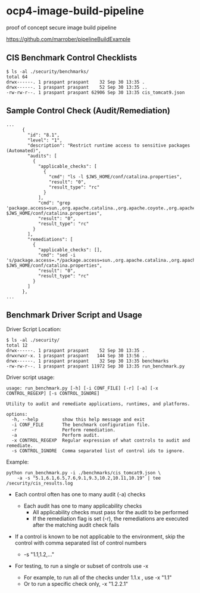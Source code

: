 # ocp4-image-build-pipeline

proof of concept secure image build pipeline

https://github.com/marrober/pipelineBuildExample

## CIS Benchmark Control Checklists

```
$ ls -al ./security/benchmarks/
total 64
drwx------. 1 praspant praspant    32 Sep 30 13:35 .
drwx------. 1 praspant praspant    52 Sep 30 13:35 ..
-rw-rw-r--. 1 praspant praspant 62906 Sep 30 13:35 cis_tomcat9.json
```

## Sample Control Check (Audit/Remediation) 

```
...
      {
        "id": "8.1",
        "level": "1",
        "description": "Restrict runtime access to sensitive packages (Automated)",
        "audits": [
          {
            "applicable_checks": [
              {
                "cmd": "ls -l $JWS_HOME/conf/catalina.properties",
                "result": "0",
                "result_type": "rc"
              }
            ],
            "cmd": "grep 'package.access=sun.,org.apache.catalina.,org.apache.coyote.,org.apache.jasper.,org.apache.tomcat.' $JWS_HOME/conf/catalina.properties",
            "result": "0",
            "result_type": "rc"
          }
        ],
        "remediations": [
          {
            "applicable_checks": [],
            "cmd": "sed -i 's/package.access=.*/package.access=sun.,org.apache.catalina.,org.apache.coyote.,org.apache.jasper.,org.apache.tomcat./g $JWS_HOME/conf/catalina.properties",
            "result": "0",
            "result_type": "rc"
          }
        ]
      },
...
```

## Benchmark Driver Script and Usage

Driver Script Location:

```
$ ls -al ./security/
total 12
drwx------. 1 praspant praspant    52 Sep 30 13:35 .
drwxrwxr-x. 1 praspant praspant   144 Sep 30 13:56 ..
drwx------. 1 praspant praspant    32 Sep 30 13:35 benchmarks
-rw-rw-r--. 1 praspant praspant 11972 Sep 30 13:35 run_benchmark.py
```

Driver script usage:

```
usage: run_benchmark.py [-h] [-i CONF_FILE] [-r] [-a] [-x CONTROL_REGEXP] [-s CONTROL_IGNORE]

Utility to audit and remediate applications, runtimes, and platforms.

options:
  -h, --help         show this help message and exit
  -i CONF_FILE       The benchmark configuration file.
  -r                 Perform remediation.
  -a                 Perform audit.
  -x CONTROL_REGEXP  Regular expression of what controls to audit and remediate.
  -s CONTROL_IGNORE  Comma separated list of control ids to ignore.
```

Example:

```
python run_benchmark.py -i ./benchmarks/cis_tomcat9.json \
    -a -s "5.1,6.1,6.5,7.6,9.1,9.3,10.2,10.11,10.19" | tee /security/cis_results.log
```

* Each control often has one to many audit (-a) checks
   * Each audit has one to many applicability checks
      * All applicability checks must pass for the audit to be performed
      * If the remediation flag is set (-r), the remediations are executed after the matching audit check fails

* If a control is known to be not applicable to the environment, skip the control with comma separated list of control numbers
   * -s "1.1,1.2,..."

* For testing, to run a single or subset of controls use -x
   * For example, to run all of the checks under 1.1.x , use -x "1.1"
   * Or to run a specific check only,  -x "1.2.2.1"
